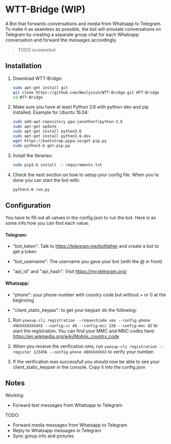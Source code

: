 # WTT-Bridge (WIP)

A Bot that forwards conversations and media from Whatsapp to Telegram. 
To make it as seamless as possible, the bot will simulate conversations on Telegram by creating a separate group chat for each Whatsapp conversation and forward the messages accordingly.

>TODO screenshot

## Installation

1. Download WTT-Bridge:

    ```bash
    sudo apt-get install git
    git clone https://github.com/Neolysion/WTT-Bridge.git WTT-Bridge
    cd WTT-Bridge
 
    ```

2. Make sure you have at least Python 3.6 with python-dev and pip installed.
    Example for Ubuntu 16.04:
    
    ```bash
    sudo add-apt-repository ppa:jonathonf/python-3.6
    sudo apt-get update
    sudo apt-get install python3.6
    sudo apt-get install python3.6-dev
    wget https://bootstrap.pypa.io/get-pip.py
    sudo python3.6 get-pip.py
 
    ```

3. Install the libraries:
    
    ```bash
    sudo pip3.6 install -r requirements.txt
 
    ```
    
4. Check the next section on how to setup your config file. When you're done you can start the bot with:
 
     ```bash
    python3.6 run.py
 
    ```

## Configuration

You have to fill out all values in the config.json to run the bot. Here is as some info how you can find each value:

#### Telegram: 

- "bot_token": Talk to https://telegram.me/botfather and create a bot to get a token

- "bot_username": The username you gave your bot (with the @ in front)

- "api_id" and "api_hash": Visit https://my.telegram.org/

#### Whatsapp:

- "phone": your phone number with country code but without + or 0 at the beginning

- "client_static_keypar": to get your keypair do the following: 

1. Run ```yowsup-cli registration --requestcode sms --config-phone 49XXXXXXXXXXX --config-cc 49 --config-mcc 228 --config-mnc 02``` to start the registration. 
You can find your MMC and MNC codes here:
https://en.wikipedia.org/wiki/Mobile_country_code

2. When you receive the verification sms, run ```yowsup-cli registration --register 123456 --config-phone 49XXXXXXXX``` to verify your number.

3. If the verification was successfull you should now be able to see your client_static_keypair in the console. Copy it into the config.json 



## Notes
 
 Working:
 - Forward text messages from Whatsapp to Telegram
 
 TODO:
 - Forward media messages from Whatsapp to Telegram
 - Reply to Whatsapp messages in Telegram
 - Sync group info and pictures